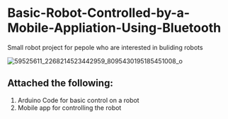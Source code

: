 # Basic-Robot-Controlled-by-a-Mobile-Appliation-Using-Bluetooth
Small robot project for pepole who are interested in buliding robots

![59525611_2268214523442959_8095430195185451008_o](https://user-images.githubusercontent.com/106708838/172068846-7d766fcf-c76a-4490-932a-8c3797912d26.jpg)

## Attached the following:
1. Arduino Code for basic control on a robot
2. Mobile app for controlling the robot
